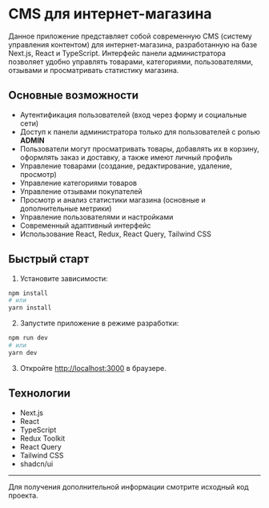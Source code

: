 # CMS для интернет-магазина

Данное приложение представляет собой современную CMS (систему управления контентом) для интернет-магазина, разработанную на базе Next.js, React и TypeScript. Интерфейс панели администратора позволяет удобно управлять товарами, категориями, пользователями, отзывами и просматривать статистику магазина.

## Основные возможности

- Аутентификация пользователей (вход через форму и социальные сети)
- Доступ к панели администратора только для пользователей с ролью **ADMIN**
- Пользователи могут просматривать товары, добавлять их в корзину, оформлять заказ и доставку, а также имеют личный профиль
- Управление товарами (создание, редактирование, удаление, просмотр)
- Управление категориями товаров
- Управление отзывами покупателей
- Просмотр и анализ статистики магазина (основные и дополнительные метрики)
- Управление пользователями и настройками
- Современный адаптивный интерфейс
- Использование React, Redux, React Query, Tailwind CSS

## Быстрый старт

1. Установите зависимости:

```bash
npm install
# или
yarn install
```

2. Запустите приложение в режиме разработки:

```bash
npm run dev
# или
yarn dev
```

3. Откройте [http://localhost:3000](http://localhost:3000) в браузере.

## Технологии

- Next.js
- React
- TypeScript
- Redux Toolkit
- React Query
- Tailwind CSS
- shadcn/ui

---

Для получения дополнительной информации смотрите исходный код проекта.
